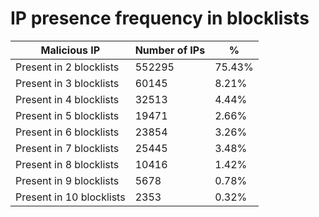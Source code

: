# IP presence frequency in blocklists
| Malicious IP | Number of IPs | % |
|----|----|----|
| Present in 2 blocklists | 552295 | 75.43% |
| Present in 3 blocklists | 60145 | 8.21% |
| Present in 4 blocklists | 32513 | 4.44% |
| Present in 5 blocklists | 19471 | 2.66% |
| Present in 6 blocklists | 23854 | 3.26% |
| Present in 7 blocklists | 25445 | 3.48% |
| Present in 8 blocklists | 10416 | 1.42% |
| Present in 9 blocklists | 5678 | 0.78% |
| Present in 10 blocklists | 2353 | 0.32% |
